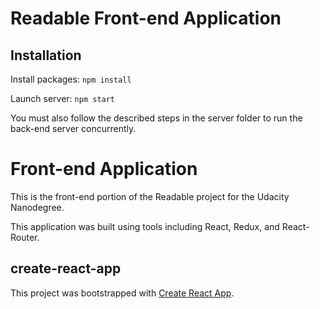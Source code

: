 # Readable Front-end Application

## Installation

Install packages: `npm install`

Launch server: `npm start`

You must also follow the described steps in the server folder to run the back-end server concurrently.


# Front-end Application
This is the front-end portion of the Readable project for the Udacity Nanodegree.

This application was built using tools including React, Redux, and React-Router.


## create-react-app

This project was bootstrapped with [Create React App](https://github.com/facebookincubator/create-react-app).